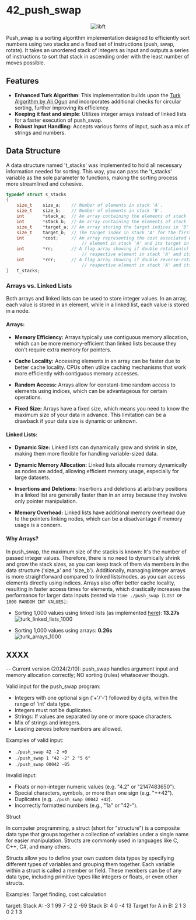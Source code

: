 # 42_push_swap

<p align="center">
    <img src="https://github.com/alx-sch/42_push_swap/assets/134595144/795f4f85-b51d-4a21-887a-fcd6369aaa2a"
      alt="libft" />
</p>

Push_swap is a sorting algorithm implementation designed to efficiently sort numbers using two stacks and a fixed set of instructions (push, swap, rotate).
It takes an unordered stack of integers as input and outputs a series of instructions to sort that stack in ascending order with the least number of moves possible.

## Features
- **Enhanced Turk Algorithm**: This implementation builds upon the [Turk Algorithm by Ali Ogun](https://medium.com/@ayogun/push-swap-c1f5d2d41e97) and incorporates additional checks for circular sorting, further improving its efficiency.
- **Keeping it fast and simple**: Utilizes integer arrays instead of linked lists for a faster execution of push_swap.
- **Robust Input Handling:** Accepts various forms of input, such as a mix of strings and numbers.
  
## Data Structure

A data structure named 't_stacks' was implemented to hold all necessary information needed for sorting. This way, you can pass the 't_stacks' variable as the sole parameter to functions, making the sorting process more streamlined and cohesive.
```C
typedef struct s_stacks
{
	size_t    size_a;    // Number of elements in stack 'A'.
	size_t    size_b;    // Number of elements in stack 'B'.
	int       *stack_a;  // An array containing the elements of stack 'A'.
	int       *stack_b;  // An array containing the elements of stack 'B'.
	size_t    *target_a; // An array storing the target indices in 'B' for each element in 'A'.
	size_t    target_b;  // The target index in stack 'A' for the first element in stack 'B'.
	int       *cost;     // An array representing the cost associated with moving respective
                             // element in stack 'A' and its target in stack 'B' to the top.
	int       *rr;       // A flag array showing if double rotation(s) is the cheapest way to move
                             // respective element in stack 'A' and its target in stack 'B' to the top.
	int       *rrr;      // A flag array showing if double reverse-rotation(s) is the cheapest way to move
                             // respective element in stack 'A' and its target in stack 'B' to the top.
}	t_stacks;
```
### Arrays vs. Linked Lists

Both arrays and linked lists can be used to store integer values. In an array, each value is stored in an element, while in a linked list, each value is stored in a node.  

#### Arrays:
- **Memory Efficiency:** Arrays typically use contiguous memory allocation, which can be more memory-efficient than linked lists because they don't require extra memory for pointers.

- **Cache Locality:** Accessing elements in an array can be faster due to better cache locality. CPUs often utilize caching mechanisms that work more efficiently with contiguous memory accesses.

- **Random Access:** Arrays allow for constant-time random access to elements using indices, which can be advantageous for certain operations.

- **Fixed Size:** Arrays have a fixed size, which means you need to know the maximum size of your data in advance. This limitation can be a drawback if your data size is dynamic or unknown.

#### Linked Lists:

- **Dynamic Size:** Linked lists can dynamically grow and shrink in size, making them more flexible for handling variable-sized data.

- **Dynamic Memory Allocation:** Linked lists allocate memory dynamically as nodes are added, allowing efficient memory usage, especially for large datasets.

- **Insertions and Deletions:** Insertions and deletions at arbitrary positions in a linked list are generally faster than in an array because they involve only pointer manipulation.

- **Memory Overhead:** Linked lists have additional memory overhead due to the pointers linking nodes, which can be a disadvantage if memory usage is a concern.

#### Why Arrays?

In push_swap, the maximum size of the stacks is known: It's the number of passed integer values. Therefore, there is no need to dynamically shrink and grow the stack sizes, as you can keep track of them via members in the data structure ('size_a' and 'size_b'). Additionally, managing integer arrays is more straightforward compared to linked lists/nodes, as you can access elements directly using indices. Arrays also offer better cache locality, resulting in faster access times for elements, which drastically increases the performance for larger data inputs (tested via `time ./push_swap [LIST OF 1000 RANDOM INT VALUES]`:

- Sorting 1,000 values using linked lists (as implemented [here](https://github.com/ayogun/push_swap)): **13.27s**
	![turk_linked_lists_1000](https://github.com/alx-sch/42_push_swap/assets/134595144/ecc05b0a-233a-48a1-ad85-21639894a8c1)

- Sorting 1,000 values using arrays: **0.26s**  
	![turk_arrays_1000](https://github.com/alx-sch/42_push_swap/assets/134595144/e12940f9-ee67-4888-af23-7d209eddb7cd)




## XXXX






-- Current version (2024/2/10): push_swap handles argument input and memory allocation correctly; NO sorting (rules) whatsoever though.

Valid input for the push_swap program:
-	Integers with one optional sign ('+'/'-') followed by digits, within the range of 'int' data type.
-	Integers must not be duplicates.
-	Strings: If values are separated by one or more space characters.
-	Mix of strings and integers.
-	Leading zeroes before numbers are allowed.

Examples of valid input:
-	`./push_swap 42 -2 +0`
-	`./push_swap 1 "42 -2" 2 "5 6"`
-	`./push_swap 00042 -05`

Invalid input:
-	Floats or non-integer numeric values (e.g. "4.2" or "2147483650").
-	Special characters, symbols, or more than one sign (e.g. "++42").
-	Duplicates (e.g. `./push_swap 00042 +42`).
-	Incorrectly formatted numbers (e.g., "1a" or "42-").

Struct

In computer programming, a struct (short for "structure") is a composite data type that groups together a collection of variables under a single name for easier manipulation. Structs are commonly used in languages like C, C++, C#, and many others.

Structs allow you to define your own custom data types by specifying different types of variables and grouping them together. Each variable within a struct is called a member or field. These members can be of any data type, including primitive types like integers or floats, or even other structs.

Examples: Target finding, cost calculation

target:
Stack A: -3 1 99 7 -2 2 -99 
Stack B: 4 0 -4 13 
Target for A in B: 2 1 3 0 2 1 3 

